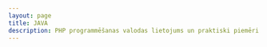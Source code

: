 ```yaml
---
layout: page
title: JAVA
description: PHP programmēšanas valodas lietojums un praktiski piemēri
---
```


